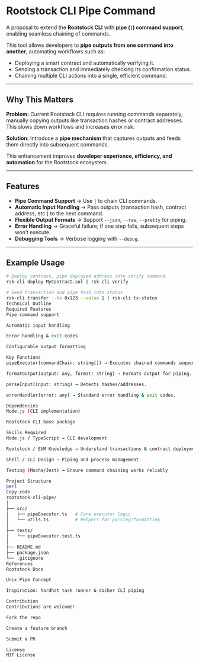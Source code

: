 # Rootstock CLI Pipe Command

A proposal to extend the **Rootstock CLI** with **pipe (`|`) command support**, enabling seamless chaining of commands.

This tool allows developers to **pipe outputs from one command into another**, automating workflows such as:

- Deploying a smart contract and automatically verifying it.
- Sending a transaction and immediately checking its confirmation status.
- Chaining multiple CLI actions into a single, efficient command.

---

## Why This Matters

**Problem:** Current Rootstock CLI requires running commands separately, manually copying outputs like transaction hashes or contract addresses. This slows down workflows and increases error risk.

**Solution:** Introduce a **pipe mechanism** that captures outputs and feeds them directly into subsequent commands.

This enhancement improves **developer experience, efficiency, and automation** for the Rootstock ecosystem.

---

## Features

- **Pipe Command Support** → Use `|` to chain CLI commands.  
- **Automatic Input Handling** → Pass outputs (transaction hash, contract address, etc.) to the next command.  
- **Flexible Output Formats** → Support `--json`, `--raw`, `--pretty` for piping.  
- **Error Handling** → Graceful failure; if one step fails, subsequent steps won’t execute.  
- **Debugging Tools** → Verbose logging with `--debug`.  

---

## Example Usage

```bash
# Deploy contract, pipe deployed address into verify command
rsk-cli deploy MyContract.sol | rsk-cli verify

# Send transaction and pipe hash into status
rsk-cli transfer --to 0x123 --value 1 | rsk-cli tx-status
Technical Outline
Required Features
Pipe command support

Automatic input handling

Error handling & exit codes

Configurable output formatting

Key Functions
pipeExecutor(commandChain: string[]) → Executes chained commands sequentially.

formatOutput(output: any, format: string) → Formats output for piping.

parseInput(input: string) → Detects hashes/addresses.

errorHandler(error: any) → Standard error handling & exit codes.

Dependencies
Node.js (CLI implementation)

Rootstock CLI base package

Skills Required
Node.js / TypeScript → CLI development

Rootstock / EVM Knowledge → Understand transactions & contract deployment

Shell / CLI Design → Piping and process management

Testing (Mocha/Jest) → Ensure command chaining works reliably

Project Structure
perl
Copy code
rootstock-cli-pipe/
│
├── src/
│   ├── pipeExecutor.ts   # Core executor logic
│   └── utils.ts          # Helpers for parsing/formatting
│
├── tests/
│   └── pipeExecutor.test.ts
│
├── README.md
├── package.json
└── .gitignore
References
Rootstock Docs

Unix Pipe Concept

Inspiration: hardhat task runner & docker CLI piping

Contribution
Contributions are welcome!

Fork the repo

Create a feature branch

Submit a PR

License
MIT License









